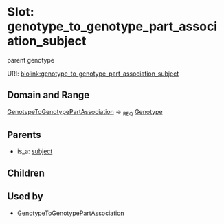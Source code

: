 
# Slot: genotype_to_genotype_part_association_subject


parent genotype

URI: [biolink:genotype_to_genotype_part_association_subject](https://w3id.org/biolink/vocab/genotype_to_genotype_part_association_subject)


## Domain and Range

[GenotypeToGenotypePartAssociation](GenotypeToGenotypePartAssociation.md) &#8594;  <sub>REQ</sub> [Genotype](Genotype.md)

## Parents

 *  is_a: [subject](subject.md)

## Children


## Used by

 * [GenotypeToGenotypePartAssociation](GenotypeToGenotypePartAssociation.md)
